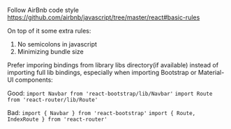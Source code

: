 Follow AirBnb code style
https://github.com/airbnb/javascript/tree/master/react#basic-rules


On top of it some extra rules:

1. No semicolons in javascript
2. Minimizing bundle size

Prefer imporing bindings from library libs directory(if available) instead of importing full lib bindings, especially when importing
Bootstrap or Material-UI components:

Good:
`import Navbar from 'react-bootstrap/lib/Navbar'`
`import Route from 'react-router/lib/Route'`

Bad:
`import { Navbar } from 'react-bootstrap'`
`import { Route, IndexRoute } from 'react-router'`
